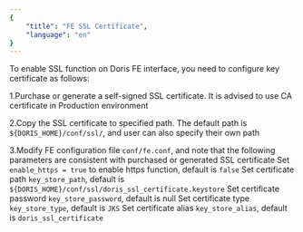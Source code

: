 ```yaml
---
{
    "title": "FE SSL Certificate",
    "language": "en"
}
---
```


To enable SSL function on Doris FE interface, you need to configure key certificate as follows:

1.Purchase or generate a self-signed SSL certificate. It is advised to use CA certificate in Production environment

2.Copy the SSL certificate to specified path. The default path is `${DORIS_HOME}/conf/ssl/`, and user can also specify their own path

3.Modify FE configuration file `conf/fe.conf`, and note that the following parameters are consistent with purchased or generated SSL certificate
    Set `enable_https = true` to enable https function, default is `false`
    Set certificate path `key_store_path`, default is `${DORIS_HOME}/conf/ssl/doris_ssl_certificate.keystore`
    Set certificate password `key_store_password`, default is null
    Set certificate type `key_store_type`, default is `JKS`
    Set certificate alias `key_store_alias`, default is `doris_ssl_certificate`
